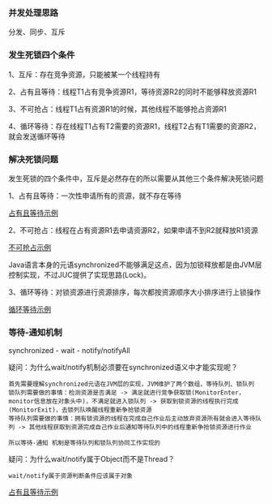 ### 并发处理思路
分发、同步、互斥

### 发生死锁四个条件
1、互斥：存在竞争资源，只能被某一个线程持有

2、占有且等待：线程T1占有竞争资源R1，等待资源R2的同时不能够释放资源R1

3、不可抢占：线程T1占有资源R1的时候，其他线程不能够抢占资源R1

4、循环等待：存在线程T1占有T2需要的资源R1，线程T2占有T1需要的资源R2，就会发送循环等待

### 解决死锁问题
发生死锁的四个条件中，互斥是必然存在的所以需要从其他三个条件解决死锁问题

1、占有且等待：一次性申请所有的资源，就不存在等待

[占有且等待示例](https://github.com/LCY2013/jguid/tree/master/concurrent/src/main/java/org/fufeng/concurrent/cases/deallock/dealwith/one)

2、不可抢占：线程在占有资源R1去申请资源R2，如果申请不到R2就释放R1资源

[不可抢占示例](https://github.com/LCY2013/jguid/tree/master/concurrent/src/main/java/org/fufeng/concurrent/cases/deallock/dealwith/two)

Java语言本身的元语synchronized不能够满足这点，因为加锁释放都是由JVM层控制实现，不过JUC提供了实现思路(Lock)。

3、循环等待：对锁资源进行资源排序，每次都按资源顺序大小排序进行上锁操作

[循环等待示例](https://github.com/LCY2013/jguid/tree/master/concurrent/src/main/java/org/fufeng/concurrent/cases/deallock/dealwith/three)

### 等待-通知机制

synchronized - wait - notify/notifyAll

疑问：为什么wait/notify机制必须要在synchronized语义中才能实现呢？
```text
首先需要理解synchronized元语在JVM层的实现，JVM维护了两个数组，等待队列、锁队列
锁队列需要做的事情：检测资源是否满足 -> 满足就进行竞争获取锁(MonitorEnter，monitor信息放在对象头中)，不满足就进入锁队列 -> 获取到锁资源的线程执行完成(MonitorExit)，去锁列队唤醒线程重新争抢锁资源
等待队列需要做的事情：拥有锁资源的线程在完成自己作业后主动放弃资源所有就会进入等待队列 -> 其他线程获取到资源完成自己作业后通知等待队列中的线程重新争抢锁资源进行作业

所以等待-通知 机制是等待队列和锁队列协同工作实现的
```

疑问：为什么wait/notify属于Object而不是Thread？
```text
wait/notify属于资源判断条件应该属于对象
```

[占有且等待示例](https://github.com/LCY2013/jguid/tree/master/concurrent/src/main/java/org/fufeng/concurrent/cases/waitnotify/one)






